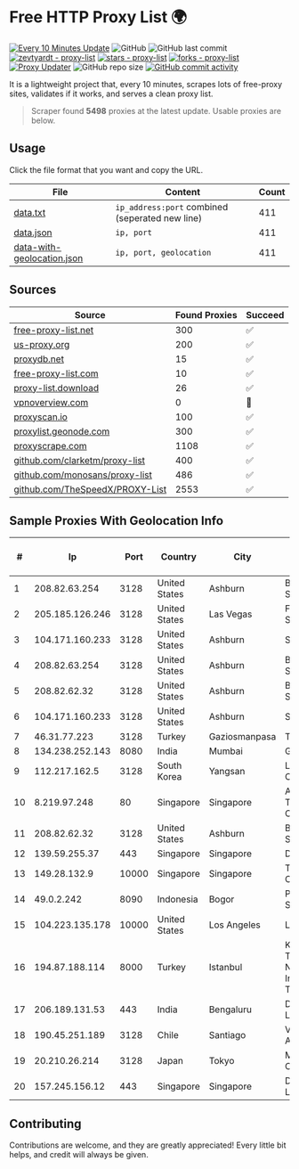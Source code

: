 
# Free HTTP Proxy List 🌍

[![Every 10 Minutes Update](https://github.com/mertguvencli/http-proxy-list/actions/workflows/main.yml/badge.svg?branch=main)](https://github.com/mertguvencli/http-proxy-list/actions/workflows/main.yml)
![GitHub](https://img.shields.io/github/license/mertguvencli/http-proxy-list)
![GitHub last commit](https://img.shields.io/github/last-commit/mertguvencli/http-proxy-list)
[![zevtyardt - proxy-list](https://img.shields.io/static/v1?label=zevtyardt&message=proxy-list&color=blue&logo=github)](https://github.com/zevtyardt/proxy-list "Go to GitHub repo")
[![stars - proxy-list](https://img.shields.io/github/stars/zevtyardt/proxy-list?style=social)](https://github.com/zevtyardt/proxy-list)
[![forks - proxy-list](https://img.shields.io/github/forks/zevtyardt/proxy-list?style=social)](https://github.com/zevtyardt/proxy-list)
[![Proxy Updater](https://github.com/zevtyardt/proxy-list/workflows/Proxy%20Updater/badge.svg)](https://github.com/zevtyardt/proxy-list/actions?query=workflow:"Proxy+Updater")
![GitHub repo size](https://img.shields.io/github/repo-size/zevtyardt/proxy-list)
[![GitHub commit activity](https://img.shields.io/github/commit-activity/m/zevtyardt/proxy-list?logo=commits)](https://github.com/zevtyardt/proxy-list/commits/main)

It is a lightweight project that, every 10 minutes, scrapes lots of free-proxy sites, validates if it works, and serves a clean proxy list.

> Scraper found **5498** proxies at the latest update. Usable proxies are below.

## Usage

Click the file format that you want and copy the URL.

|File|Content|Count|
|----|-------|-----|
|[data.txt](https://raw.githubusercontent.com/mertguvencli/http-proxy-list/main/proxy-list/data.txt)|`ip_address:port` combined (seperated new line)|411|
|[data.json](https://raw.githubusercontent.com/mertguvencli/http-proxy-list/main/proxy-list/data.json)|`ip, port`|411|
|[data-with-geolocation.json](https://raw.githubusercontent.com/mertguvencli/http-proxy-list/main/proxy-list/data-with-geolocation.json)|`ip, port, geolocation`|411|

## Sources

|Source|Found Proxies|Succeed|
|------|-------------|-------|
|[free-proxy-list.net](https://free-proxy-list.net)|300|✅|
|[us-proxy.org](https://www.us-proxy.org)|200|✅|
|[proxydb.net](http://proxydb.net)|15|✅|
|[free-proxy-list.com](https://free-proxy-list.com/?page=&port=&type%5B%5D=http&type%5B%5D=https&up_time=0&search=Search)|10|✅|
|[proxy-list.download](https://www.proxy-list.download/HTTP)|26|✅|
|[vpnoverview.com](https://vpnoverview.com/privacy/anonymous-browsing/free-proxy-servers)|0|🚫|
|[proxyscan.io](https://www.proxyscan.io)|100|✅|
|[proxylist.geonode.com](https://proxylist.geonode.com/api/proxy-list?limit=300&page=1&sort_by=lastChecked&sort_type=desc&protocols=http,https)|300|✅|
|[proxyscrape.com](https://api.proxyscrape.com/v2/?request=displayproxies&protocol=http&timeout=10000&country=all&ssl=all&anonymity=all)|1108|✅|
|[github.com/clarketm/proxy-list](https://raw.githubusercontent.com/clarketm/proxy-list/master/proxy-list-raw.txt)|400|✅|
|[github.com/monosans/proxy-list](https://raw.githubusercontent.com/monosans/proxy-list/main/proxies/http.txt)|486|✅|
|[github.com/TheSpeedX/PROXY-List](https://raw.githubusercontent.com/TheSpeedX/PROXY-List/master/http.txt)|2553|✅|


## Sample Proxies With Geolocation Info

|#|Ip|Port|Country|City|Internet Service Provider|
|-|--|----|-------|----|-------------------------|
|1|208.82.63.254|3128|United States|Ashburn|Bernardi Sounds|
|2|205.185.126.246|3128|United States|Las Vegas|FranTech Solutions|
|3|104.171.160.233|3128|United States|Ashburn|Sneaker Server|
|4|208.82.63.254|3128|United States|Ashburn|Bernardi Sounds|
|5|208.82.62.32|3128|United States|Ashburn|Bernardi Sounds|
|6|104.171.160.233|3128|United States|Ashburn|Sneaker Server|
|7|46.31.77.223|3128|Turkey|Gaziosmanpasa|Talha Bogaz|
|8|134.238.252.143|8080|India|Mumbai|Google LLC|
|9|112.217.162.5|3128|South Korea|Yangsan|LG DACOM Corporation|
|10|8.219.97.248|80|Singapore|Singapore|Alibaba (US) Technology Co., Ltd.|
|11|208.82.62.32|3128|United States|Ashburn|Bernardi Sounds|
|12|139.59.255.37|443|Singapore|Singapore|DIGITALOCEAN|
|13|149.28.132.9|10000|Singapore|Singapore|The Constant Company|
|14|49.0.2.242|8090|Indonesia|Bogor|PT Usaha Adi Sanggoro|
|15|104.223.135.178|10000|United States|Los Angeles|LayerHost|
|16|194.87.188.114|8000|Turkey|Istanbul|Kadir Huseyin Tezcan Nosspeed Internet Teknolojileri|
|17|206.189.131.53|443|India|Bengaluru|DigitalOcean, LLC|
|18|190.45.251.189|3128|Chile|Santiago|VTR BANDA ANCHA S.A.|
|19|20.210.26.214|3128|Japan|Tokyo|Microsoft Corporation|
|20|157.245.156.12|443|Singapore|Singapore|DigitalOcean, LLC|



## Contributing

Contributions are welcome, and they are greatly appreciated! Every
little bit helps, and credit will always be given.

